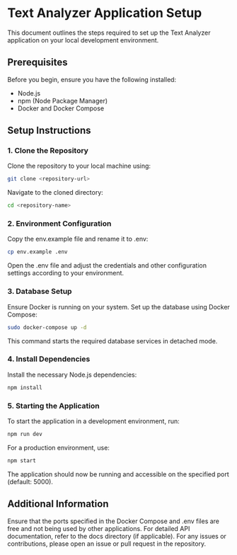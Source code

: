 # Text Analyzer Application Setup

This document outlines the steps required to set up the Text Analyzer application on your local development environment.

## Prerequisites

Before you begin, ensure you have the following installed:
- Node.js
- npm (Node Package Manager)
- Docker and Docker Compose

## Setup Instructions

### 1. Clone the Repository

Clone the repository to your local machine using:

```bash
git clone <repository-url>
```
Navigate to the cloned directory:

```bash
cd <repository-name>
```
### 2. Environment Configuration
Copy the env.example file and rename it to .env:

```bash
cp env.example .env
```
Open the .env file and adjust the credentials and other configuration settings according to your environment.

### 3. Database Setup
Ensure Docker is running on your system. Set up the database using Docker Compose:

```bash
sudo docker-compose up -d
```
This command starts the required database services in detached mode.

### 4. Install Dependencies
Install the necessary Node.js dependencies:

```bash
npm install
```
### 5. Starting the Application
To start the application in a development environment, run:

```bash
npm run dev
```
For a production environment, use:

```bash
npm start
```
The application should now be running and accessible on the specified port (default: 5000).

## Additional Information
Ensure that the ports specified in the Docker Compose and .env files are free and not being used by other applications.
For detailed API documentation, refer to the docs directory (if applicable).
For any issues or contributions, please open an issue or pull request in the repository.
